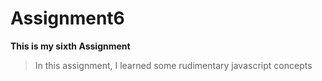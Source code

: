 # Assignment6

**This is my sixth Assignment**   

>In this assignment, I learned some rudimentary javascript concepts


